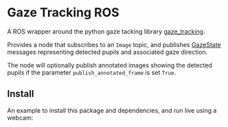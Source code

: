 # Gaze Tracking ROS
A ROS wrapper around the python gaze tacking library [gaze_tracking](https://github.com/antoinelame/GazeTracking).

Provides a node that subscribes to an `Image` topic, and publishes [GazeState](msg/GazeState.msg) messages representing detected pupils and associated gaze direction.

The node will optionally publish annotated images showing the detected pupils if the parameter `publish_annotated_frame` is set `True`.

## Install
An example to install this package and dependencies, and run live using a webcam:
```

```